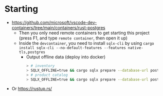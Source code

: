 # Starting

- https://github.com/microsoft/vscode-dev-containers/tree/main/containers/rust-postgres
  - Then you only need remote containers to get starting this project (press F1, and type `remote container`, then open it up)
  - Inside the `devcontainer`, you need to install `sqlx-cli` by using `cargo install sqlx-cli --no-default-features --features native-tls,postgres`
    - Output offline data (deploy into docker)
      ```bash
      > # inventory
      > SQLX_OFFLINE=true && cargo sqlx prepare --database-url postgres://postgres:P@ssw0rd@127.0.0.1:5432/postgres -- --manifest-path inventory/Cargo.toml --bin server
      > # product catalog
      > SQLX_OFFLINE=true && cargo sqlx prepare --database-url postgres://postgres:P@ssw0rd@127.0.0.1:5432/postgres -- --manifest-path inventory/Cargo.toml --bin product_catalog_api
      ```
- Or https://rustup.rs/